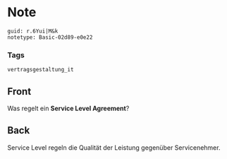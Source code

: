 # Note
```
guid: r.6Yui|M&k
notetype: Basic-02d89-e0e22
```

### Tags
```
vertragsgestaltung_it
```

## Front
Was regelt ein <b>Service Level Agreement</b>?

## Back
Service Level regeln die Qualität der Leistung gegenüber Servicenehmer.
